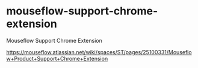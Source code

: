 # mouseflow-support-chrome-extension
Mouseflow Support Chrome Extension

https://mouseflow.atlassian.net/wiki/spaces/ST/pages/25100331/Mouseflow+Product+Support+Chrome+Extension
